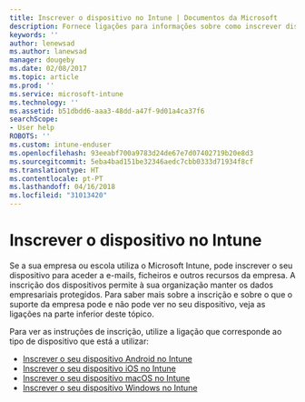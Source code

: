 ```yaml
---
title: Inscrever o dispositivo no Intune | Documentos da Microsoft
description: Fornece ligações para informações sobre como inscrever dispositivos diferentes no Intune
keywords: ''
author: lenewsad
ms.author: lanewsad
manager: dougeby
ms.date: 02/08/2017
ms.topic: article
ms.prod: ''
ms.service: microsoft-intune
ms.technology: ''
ms.assetid: b51dbdd6-aaa3-48dd-a47f-9d01a4ca37f6
searchScope:
- User help
ROBOTS: ''
ms.custom: intune-enduser
ms.openlocfilehash: 93eeabf700a9783d24de67e7d07402719b20e8d3
ms.sourcegitcommit: 5eba4bad151be32346aedc7cbb0333d71934f8cf
ms.translationtype: HT
ms.contentlocale: pt-PT
ms.lasthandoff: 04/16/2018
ms.locfileid: "31013420"
---
```

# <a name="enroll-your-device-in-intune"></a>Inscrever o dispositivo no Intune

Se a sua empresa ou escola utiliza o Microsoft Intune, pode inscrever o seu dispositivo para aceder a e-mails, ficheiros e outros recursos da empresa. A inscrição dos dispositivos permite à sua organização manter os dados empresariais protegidos. Para saber mais sobre a inscrição e sobre o que o suporte da empresa pode e não pode ver no seu dispositivo, veja as ligações na parte inferior deste tópico.

Para ver as instruções de inscrição, utilize a ligação que corresponde ao tipo de dispositivo que está a utilizar:

- [Inscrever o seu dispositivo Android no Intune](enroll-your-device-in-Intune-android.md)
- [Inscrever o seu dispositivo iOS no Intune](enroll-your-device-in-intune-ios.md)
- [Inscrever o seu dispositivo macOS no Intune](enroll-your-device-in-intune-macos.md)
- [Inscrever o seu dispositivo Windows no Intune](enroll-your-device-in-intune-windows.md)
